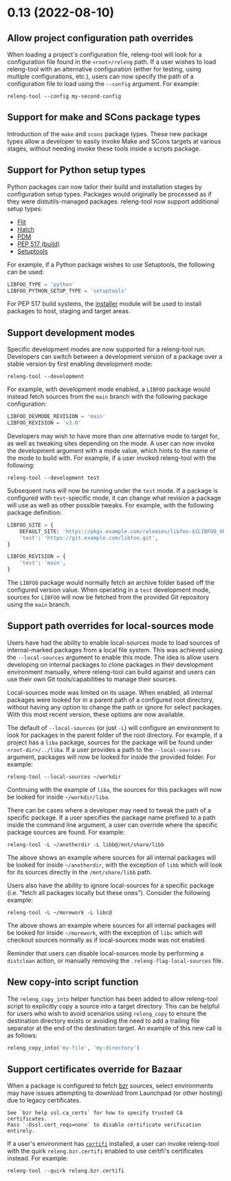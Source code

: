 # 0.13 (2022-08-10)

## Allow project configuration path overrides

When loading a project's configuration file, releng-tool will look for
a configuration file found in the `<root>/releng` path. If a user wishes to
load releng-tool with an alternative configuration (either for testing, using
multiple configurations, etc.), users can now specify the path of a
configuration file to load using the `--config` argument. For example:

    releng-tool --config my-second-config

## Support for make and SCons package types

Introduction of the `make` and `scons` package types. These new package types
allow a developer to easily invoke Make and SCons targets at various stages,
without needing invoke these tools inside a scripts package.

## Support for Python setup types

Python packages can now tailor their build and installation stages by
configuration setup types. Packages would originally be processed as if
they were distutils-managed packages. releng-tool now support additional
setup types:

- [Flit](https://flit.pypa.io)
- [Hatch](https://hatch.pypa.io)
- [PDM](https://pdm.fming.dev)
- [PEP 517 (build)](https://pypa-build.readthedocs.io)
- [Setuptools](https://setuptools.pypa.io)

For example, if a Python package wishes to use Setuptools, the following
can be used:

``` python
LIBFOO_TYPE = 'python'
LIBFOO_PYTHON_SETUP_TYPE = 'setuptools'
```

For PEP 517 build systems, the [installer](https://installer.readthedocs.io)
module will be used to install packages to host, staging and target areas.

## Support development modes

Specific development modes are now supported for a releng-tool run. Developers
can switch between a development version of a package over a stable version by
first enabling development mode:

    releng-tool --development

For example, with development mode enabled, a `LIBFOO` package would instead
fetch sources from the `main` branch with the following package configuration:

``` python
LIBFOO_DEVMODE_REVISION = 'main'
LIBFOO_REVISION = 'v3.0'
```

Developers may wish to have more than one alternative mode to target for,
as well as tweaking sites depending on the mode. A user can now invoke the
development argument with a mode value, which hints to the name of the mode
to build with. For example, if a user invoked releng-tool with the following:

    releng-tool --development test

Subsequent runs will now be running under the `test` mode. If a package is
configured with `test`-specific mode, it can change what revision a package
will use as well as other possible tweaks. For example, with the following
package definition:

``` python
LIBFOO_SITE = {
    DEFAULT_SITE: 'https://pkgs.example.com/releases/libfoo-${LIBFOO_VERSION}.tar.gz',
    'test': 'https://git.example.com/libfoo.git',
}

LIBFOO_REVISION = {
    'test': 'main',
}
```

The `LIBFOO` package would normally fetch an archive folder based off the
configured version value. When operating in a `test` development mode, sources
for `LIBFOO` will now be fetched from the provided Git repository using the
`main` branch.

## Support path overrides for local-sources mode

Users have had the ability to enable local-sources mode to load sources of
internal-marked packages from a local file system. This was achieved using
the `--local-sources` argument to enable this mode. The idea is allow users
developing on internal packages to clone packages in their development
environment manually, where releng-tool can build against and users can
use their own Git tools/capabilities to manage their sources.

Local-sources mode was limited on its usage. When enabled, all internal
packages were looked for in a parent path of a configured root directory,
without having any option to change the path or ignore for select packages.
With this most recent version, these options are now available.

The default of `--local-sources` (or just `-L`) will configure an environment
to look for packages in the parent folder of the root directory. For example,
if a project has a `liba` package, sources for the package will be found under
`<root-dir>/../liba`. If a user provides a path to the `--local-sources`
argument, packages will now be looked for inside the provided folder. For
example:

    releng-tool --local-sources ~/workdir

Continuing with the example of `liba`, the sources for this packages will now
be looked for inside `~/workdir/liba`.

There can be cases where a developer may need to tweak the path of a
specific package. If a user specifies the package name prefixed to a path
inside the command line argument, a user can override where the specific
package sources are found. For example:

    releng-tool -L ~/anotherdir -L libb@/mnt/share/libb

The above shows an example where sources for all internal packages will be
looked for inside `~/anotherdir`, with the exception of `libb` which will
look for its sources directly in the `/mnt/share/libb` path.

Users also have the ability to ignore local-sources for a specific package
(i.e. "fetch all packages locally but these ones"). Consider the following
example:

    releng-tool -L ~/morework -L libc@

The above shows an example where sources for all internal packages will be
looked for inside `~/morework`, with the exception of `libc` which will
checkout sources normally as if local-sources mode was not enabled.

Reminder that users can disable local-sources mode by performing a `distclean`
action, or manually removing the `.releng-flag-local-sources` file.

## New copy-into script function

The `releng_copy_into` helper function has been added to allow releng-tool
script to explicitly copy a source into a target directory. This can be helpful
for users who wish to avoid scenarios using `releng_copy` to ensure the
destination directory exists or avoiding the need to add a trailing file
separator at the end of the destination target. An example of this new call
is as follows:

``` python
releng_copy_into('my-file', 'my-directory')
```

## Support certificates override for Bazaar

When a package is configured to fetch [bzr][bzr] sources, select environments
may have issues attempting to download from Launchpad (or other hosting) due
to legacy certificates.

    See `bzr help ssl.ca_certs` for how to specify trusted CA certificates.
    Pass `-Ossl.cert_reqs=none` to disable certificate verification entirely.

If a user's environment has [`certifi`][certifi] installed, a user can invoke
releng-tool with the quirk `releng.bzr.certifi` enabled to use certifi's
certificates instead. For example:

    releng-tool --quirk releng.bzr.certifi

[bzr]: https://web.archive.org/web/https://bazaar.canonical.com
[certifi]: https://pypi.org/project/certifi/
